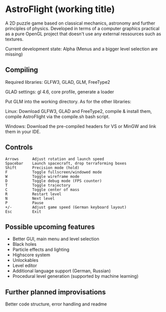 # AstroFlight (working title)
A 2D puzzle game based on classical mechanics, astronomy and further principles of physics. Developed in terms of a computer graphics practical as a pure OpenGL project that doesn't use any external ressources such as textures.

Current development state: Alpha (Menus and a bigger level selection are missing)

## Compiling
Required libraries: GLFW3, GLAD, GLM, FreeType2

GLAD settings: gl 4.6, core profile, generate a loader

Put GLM into the working directory. As for the other libraries:

Linux: Download GLFW3, GLAD and FreeType2, compile & install them, compile AstroFlight via the compile.sh bash script.

Windows: Download the pre-compiled headers for VS or MinGW and link them in your IDE.

## Controls
    Arrows      Adjust rotation and launch speed
    Spacebar    Launch spacecraft, drop terraforming boxes
    Shift       Precision mode (hold)
    F           Toggle fullscreen/windowed mode
    W           Toggle wireframe mode
    D           Toggle debug mode (FPS counter)
    T           Toggle trajectory
    C           Toggle center of mass
    R           Restart level
    N           Next level
    P           Pause
    +/-         Adjust game speed (German keyboard layout)
    Esc         Exit

## Possible upcoming features
- Better GUI, main menu and level selection
- Black holes
- Particle effects and lighting
- Highscore system
- Unlockables
- Level editor
- Additional language support (German, Russian)
- Procedural level generation (supported by machine learning)

## Further planned improvisations
Better code structure, error handling and readme
